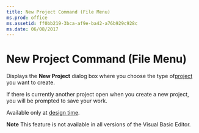 ```yaml
---
title: New Project Command (File Menu)
ms.prod: office
ms.assetid: ff0bb219-3bca-af9e-ba42-a76b929c928c
ms.date: 06/08/2017
---
```



# New Project Command (File Menu)

Displays the **New Project** dialog box where you choose the type of[project](vbe-glossary.md) you want to create.

If there is currently another project open when you create a new project, you will be prompted to save your work.

Available only at [design time](vbe-glossary.md).


 **Note**  This feature is not available in all versions of the Visual Basic Editor.


